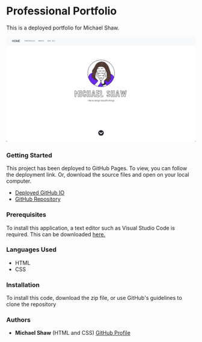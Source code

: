 # Professional Portfolio

This is a deployed portfolio for Michael Shaw.

![](./screenshots/landing-page.png)

### Getting Started

This project has been deployed to GitHub Pages. To view, you can follow the deployment link. Or, download the source files and open on your local computer.

* [Deployed GitHub IO](https://michaelshxw.github.io/professional-portfolio/)
* [GitHub Repository](https://github.com/michaelshxw/professional-portfolio)

### Prerequisites
To install this application, a text editor such as Visual Studio Code is required. This can be downloaded [here.](https://code.visualstudio.com/download)

### Languages Used
* HTML 
* CSS

### Installation
To install this code, download the zip file, or use GitHub's guidelines to clone the repository

### Authors
* **Michael Shaw** (HTML and CSS) [GitHub Profile](https://github.com/michaelshxw)
